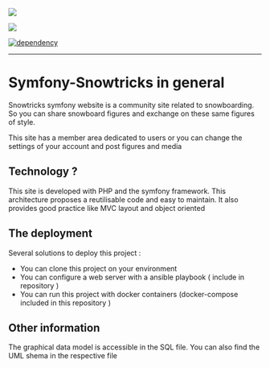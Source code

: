 <a href="https://codeclimate.com/github/codeclimate/codeclimate/maintainability"><img src="https://api.codeclimate.com/v1/badges/a99a88d28ad37a79dbf6/maintainability" /></a><br/>

<a href="https://codeclimate.com/github/codeclimate/codeclimate/test_coverage"><img src="https://api.codeclimate.com/v1/badges/a99a88d28ad37a79dbf6/test_coverage" /></a><br/>

[![dependency](https://badgen.now.sh/david/dep/styfle/packagephobia)](https://github.com/DurandSacha/Symfony-Snowtricks)<br/>
<hr>



# Symfony-Snowtricks in general
Snowtricks symfony website is a community site related to snowboarding. So you can share snowboard figures and exchange on these same figures of style.

This site has a member area dedicated to users or you can change the settings of your account and post figures and media

## Technology ?

This site is developed with PHP and the symfony framework. This architecture proposes a reutilisable code and easy to maintain. It also provides good practice like MVC layout and object oriented

## The deployment 

Several solutions to deploy this project : 
-  You can clone this project on your environment 
-  You can configure a web server with a ansible playbook ( include in repository )
-  You can run this project with docker containers (docker-compose included in this repository )

## Other information 

The graphical data model is accessible in the SQL file. You can also find the UML shema in the respective file



